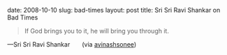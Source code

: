 date: 2008-10-10
slug: bad-times
layout: post
title: Sri Sri Ravi Shankar on Bad Times


<blockquote>If God brings you to it, he will bring you through it.</blockquote>&#8212;Sri Sri Ravi Shankar       (via <a href="http://myday.avinashsonee.in/" target="_blank">avinashsonee</a>)
